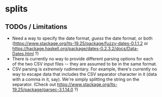 # splits


## TODOs / Limitations

* Need a way to specify the date format, *guess* the date format, or both
  (https://www.stackage.org/lts-19.25/package/fuzzy-dates-0.1.1.2 or
  https://hackage.haskell.org/package/dates-0.2.3.2/docs/Data-Dates.html ?)
* There is currently no way to provide different parsing options for each of
  the two CSV input files -- they are assumed to be in the same format.
* CSV parsing is *extremely* rudimentary. For example, there's currently no
  way to escape data that includes the CSV separator character in it (data
  with a comma in it, say). We're simply splitting the string on the
  separator. (Check out
  https://www.stackage.org/lts-19.25/package/parsec-3.1.14.0 ?)
